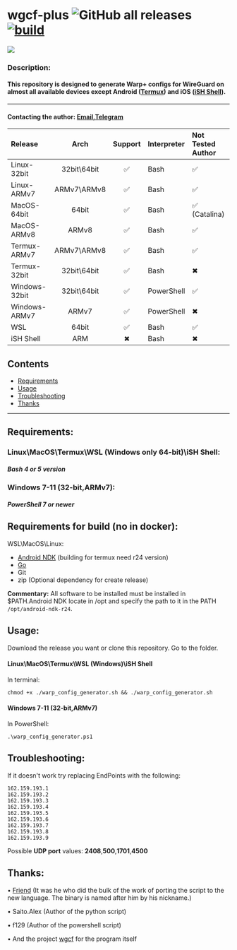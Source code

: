 # wgcf-plus ![GitHub all releases](https://img.shields.io/github/downloads/naruto522ru/wgcf-plus/total) [![build](https://github.com/naruto522ru/wgcf-plus/actions/workflows/test.yml/badge.svg)](https://github.com/naruto522ru/wgcf-plus/actions/workflows/test.yml)

![](https://github.com/naruto522ru/wgcf-plus/raw/main/Preview/Preview-GH.gif)

### Description:
#### This repository is designed to generate Warp+ configs for WireGuard on almost all available devices except Android ([Termux](https://play.google.com/store/apps/details?id=com.termux&hl=us&gl=US)) and iOS ([iSH Shell](https://apps.apple.com/us/app/ish-shell/id1436902243)).
---
#### Contacting the author: [Email](mailto:itachi522ru@gmail.com),[Telegram](https://t.me/FallOutB0y) 

| Release        | Arch |       Support  | Interpreter | Not Tested Author
| :---------- | :------------: | :------------: | :------------ | :------------
| Linux-32bit |32bit\64bit| &#9989;| Bash | &#9989;
| Linux-ARMv7| ARMv7\ARMv8| &#9989;| Bash | &#9989;
| MacOS-64bit| 64bit| &#9989;| Bash | &#9989; (Catalina)
| MacOS-ARMv8| ARMv8| &#9989;| Bash | &#9989;
| Termux-ARMv7| ARMv7\ARMv8| &#9989;| Bash | &#9989;
| Termux-32bit| 32bit\64bit | &#9989;| Bash | &#10006;
| Windows-32bit| 32bit\64bit| &#9989;| PowerShell| &#9989;
| Windows-ARMv7| ARMv7| &#9989;| PowerShell | &#10006;
| WSL |64bit| &#9989;| Bash | &#9989;
| iSH Shell|ARM| &#10006; |Bash| &#10006;

## Contents
- [Requirements](#requirements)
- [Usage](#usage)
- [Troubleshooting](#troubleshooting)
- [Thanks](#thanks)
---

## Requirements:
### Linux\MacOS\Termux\WSL (Windows only 64-bit)\iSH Shell:
##### Bash 4 or 5 version
### Windows 7-11 (32-bit,ARMv7):
##### PowerShell 7 or newer

## Requirements for build (no in docker):
WSL\MacOS\Linux:

- [Android NDK](https://developer.android.com/ndk/downloads) (building for termux need r24 version)
- [Go](https://go.dev/dl/)
- Git
- zip (Optional dependency for create release)

**Commentary:** All software to be installed must be installed in $PATH.Android NDK locate in /opt and specify the path to it in the PATH ``/opt/android-ndk-r24``.

## Usage:
Download the release you want or clone this repository. Go to the folder.
#### Linux\MacOS\Termux\WSL (Windows)\iSH Shell
In terminal:
```
chmod +x ./warp_config_generator.sh && ./warp_config_generator.sh
```
#### Windows 7-11 (32-bit,ARMv7)
In PowerShell:
```
.\warp_config_generator.ps1
```
##  Troubleshooting:
If it doesn't work try replacing EndPoints with the following:
```
162.159.193.1 
162.159.193.2
162.159.193.3
162.159.193.4
162.159.193.5
162.159.193.6
162.159.193.7
162.159.193.8
162.159.193.9
```
Possible **UDP port** values: **2408**,**500**,**1701**,**4500**
## Thanks:

• [Friend](https://github.com/Innsmouth-trip) (It was he who did the bulk of the work of porting the script to the new language. The binary is named after him by his nickname.)

• Saito.Alex (Author of the python script)

• f129 (Author of the powershell script)

• And the project [wgcf](https://github.com/ViRb3/wgcf) for the program itself
